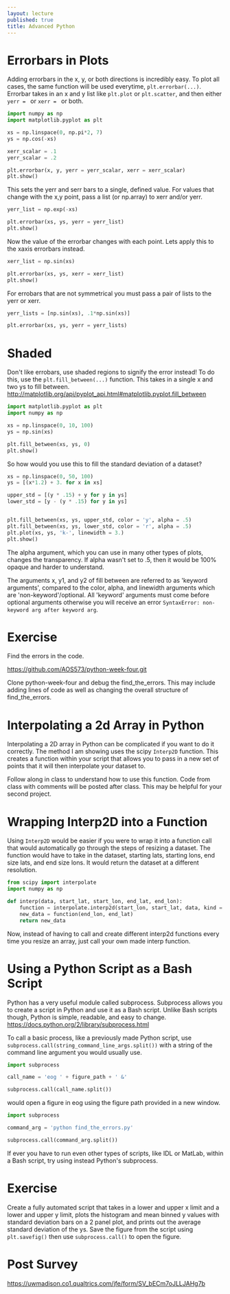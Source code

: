 ```yaml
---
layout: lecture
published: true
title: Advanced Python
---
```


# Errorbars in Plots

Adding errorbars in the x, y, or both directions is incredibly easy.  To plot all cases, the same function will be used everytime, ``plt.errorbar(...)``.  Errorbar takes in an x and y list like ``plt.plot`` or ``plt.scatter``, and then either ``yerr = `` or ``xerr = `` or both.  

~~~ python
import numpy as np
import matplotlib.pyplot as plt

xs = np.linspace(0, np.pi*2, 7)
ys = np.cos(-xs)

xerr_scalar = .1
yerr_scalar = .2

plt.errorbar(x, y, yerr = yerr_scalar, xerr = xerr_scalar)
plt.show()
~~~

This sets the yerr and serr bars to a single, defined value.  For values that change with the x,y point, pass a list (or np.array) to xerr and/or yerr.

~~~ python
yerr_list = np.exp(-xs)

plt.errorbar(xs, ys, yerr = yerr_list)
plt.show()
~~~

Now the value of the errorbar changes with each point.  Lets apply this to the xaxis errorbars instead.

~~~ python
xerr_list = np.sin(xs)

plt.errorbar(xs, ys, xerr = xerr_list)
plt.show()
~~~

For errobars that are not symmetrical you must pass a pair of lists to the yerr or xerr.

~~~ python
yerr_lists = [np.sin(xs), .1*np.sin(xs)]

plt.errorbar(xs, ys, yerr = yerr_lists)
~~~


# Shaded

Don't like errobars, use shaded regions to signify the error instead!  To do this, use the ``plt.fill_between(...)`` function.  This takes in a single x and two ys to fill between.
http://matplotlib.org/api/pyplot_api.html#matplotlib.pyplot.fill_between

~~~ python
import matplotlib.pyplot as plt
import numpy as np

xs = np.linspace(0, 10, 100)
ys = np.sin(xs)

plt.fill_between(xs, ys, 0)
plt.show()
~~~

So how would you use this to fill the standard deviation of a dataset?  

~~~ python
xs = np.linspace(0, 50, 100)
ys = [(x*1.2) + 3. for x in xs]

upper_std = [(y * .15) + y for y in ys]
lower_std = [y - (y * .15) for y in ys]


plt.fill_between(xs, ys, upper_std, color = 'y', alpha = .5)
plt.fill_between(xs, ys, lower_std, color = 'r', alpha = .5)
plt.plot(xs, ys, 'k-', linewidth = 3.)
plt.show()
~~~

The alpha argument, which you can use in many other types of plots, changes the transparency.  If alpha wasn't set to .5, then it would be 100% opaque and harder to understand.  

The arguments x, y1, and y2 of fill between are referred to as 'keyword arguments', compared to the color, alpha, and linewidth arguments which are 'non-keyword'/optional.  All 'keyword' arguments must come before optional arguments otherwise you will receive an error ``SyntaxError: non-keyword arg after keyword arg``.  

# Exercise
Find the errors in the code.

https://github.com/AOS573/python-week-four.git

Clone python-week-four and debug the find_the_errors.  This may include adding lines of code as well as changing the overall structure of find_the_errors.

# Interpolating a 2d Array in Python

Interpolating a 2D array in Python can be complicated if you want to do it correctly.  The method I am showing uses the scipy ``Interp2D`` function.  This creates a function within your script that allows you to pass in a new set of points that it will then interpolate your dataset to.  

Follow along in class to understand how to use this function.  Code from class with comments will be posted after class.  This may be helpful for your second project.

# Wrapping Interp2D into a Function

Using ``Interp2D`` would be easier if you were to wrap it into a function call that would automatically go through the steps of resizing a dataset.  The function would have to take in the dataset, starting lats, starting lons, end size lats, and end size lons.  It would return the dataset at a different resolution.

~~~ python
from scipy import interpolate
import numpy as np

def interp(data, start_lat, start_lon, end_lat, end_lon):
	function = interpolate.interp2d(start_lon, start_lat, data, kind = 'linear')
	new_data = function(end_lon, end_lat)
	return new_data
~~~

Now, instead of having to call and create different interp2d functions every time you resize an array, just call your own made interp function.  

# Using a Python Script as a Bash Script

Python has a very useful module called subprocess.  Subprocess allows you to create a script in Python and use it as a Bash script.  Unlike Bash scripts though, Python is simple, readable, and easy to change.  
https://docs.python.org/2/library/subprocess.html

To call a basic process, like a previously made Python script, use 	``subprocess.call(string_command_line_args.split())`` with a string of the command line argument you would usually use.

~~~ python
import subprocess

call_name = 'eog ' + figure_path + ' &'

subprocess.call(call_name.split())
~~~

would open a figure in eog using the figure path provided in a new window.

~~~ python
import subprocess

command_arg = 'python find_the_errors.py'

subprocess.call(command_arg.split())
~~~

If ever you have to run even other types of scripts, like IDL or MatLab, within a Bash script, try using instead Python's subprocess.  

# Exercise

Create a fully automated script that takes in a lower and upper x limit and a lower and upper y limit, plots the histogram and mean binned y values with standard deviation bars on a 2 panel plot, and prints out the average standard deviation of the ys.  Save the figure from the script using ``plt.savefig()`` then use ``subprocess.call()`` to open the figure.

# Post Survey

https://uwmadison.co1.qualtrics.com/jfe/form/SV_bECm7oJLLJAHg7b

